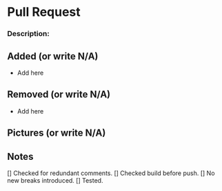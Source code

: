 # Pull Request
### Description: 

## Added (or write N/A)
- Add here

## Removed (or write N/A)
- Add here

## Pictures (or write N/A)

## Notes

[] Checked for redundant comments.
[] Checked build before push.
[] No new breaks introduced.
[] Tested.
